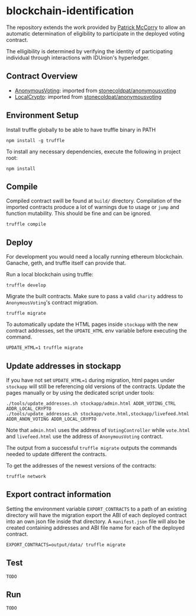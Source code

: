 # blockchain-identification

The repository extends the work provided by [Patrick
McCorry](https://github.com/stonecoldpat/anonymousvoting) to allow an automatic
determination of eligibility to participate in the deployed voting contract.

The elligibility is determined by verifying the identity of participating
individual through interactions with IDUnion's hyperledger.

## Contract Overview

- [AnonymousVoting](contracts/AnonymousVoting.sol): imported from
  [stonecoldpat/anonymousvoting](https://github.com/stonecoldpat/anonymousvoting)
- [LocalCrypto](contracts/LocalCrypto.sol): imported from
  [stonecoldpat/anonymousvoting](https://github.com/stonecoldpat/anonymousvoting)

## Environment Setup

Install truffle globally to be able to have truffle binary in PATH

```
npm install -g truffle
```

To install any necessary dependencies, execute the following in project root:

```
npm install
```

## Compile

Compiled contract swill be found at `build/` directory. Compilation of the imported
contracts produce a lot of warnings due to usage or `jump` and function
mutability. This should be fine and can be ignored.

```
truffle compile
```

## Deploy

For development you would need a locally running ethereum blockchain. Ganache,
geth, and truffle itself can provide that.

Run a local blockchain using truffle:

```
truffle develop
```

Migrate the built contracts. Make sure to pass a valid `charity` address to
`AnonymousVoting`'s contract migration.

```
truffle migrate
```

To automatically update the HTML pages inside `stockapp` with the new contract
addresses, set the `UPDATE_HTML` env variable before executing the command.

```
UPDATE_HTML=1 truffle migrate
```

## Update addresses in stockapp

If you have not set `UPDATE_HTML=1` during migration, html pages under
`stockapp` will still be referencing old versions of the contracts. Update the
pages manually or by using the dedicated script under tools:

```
./tools/update_addresses.sh stockapp/admin.html ADDR_VOTING_CTRL ADDR_LOCAL_CRYPTO
./tools/update_addresses.sh stockapp/vote.html,stockapp/livefeed.html
ADDR_ANON_VOTING ADDR_LOCAL_CRYPTO
```

Note that `admin.html` uses the address of `VotingController` while `vote.html`
and `livefeed.html` use the address of `AnonymousVoting` contract.

The output from a successful `truffle migrate` outputs the commands needed to
update different the contracts.

To get the addresses of the newest versions of the contracts:

```
truffle network
```

## Export contract information

Setting the environment variable `EXPORT_CONTRACTS` to a path of an existing
directory will have the migration export the ABI of each deployed contract into
an own json file inside that directory. A `manifest.json` file will also be
created containing addresses and ABI file name for each of the deployed
contract.

```
EXPORT_CONTRACTS=output/data/ truffle migrate
```

## Test

```
TODO
```

## Run

```
TODO
```


